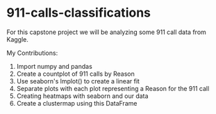 # 911-calls-classifications
For this capstone project we will be analyzing some 911 call data from Kaggle.

My Contributions:

1.  Import numpy and pandas 
2.  Create a countplot of 911 calls by Reason
3.  Use seaborn's lmplot() to create a linear fit
4.  Separate plots with each plot representing a Reason for the 911 call
5.  Creating heatmaps with seaborn and our data
6.  Create a clustermap using this DataFrame

